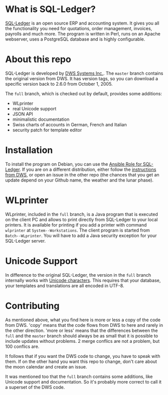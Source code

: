 What is SQL-Ledger?
===================

[SQL-Ledger](http://sql-ledger.com) is an open source ERP and accounting system. It gives you all the functionality you need for quotations, order management, invoices, payrolls and much more. The program is written in Perl, runs on an Apache webserver, uses a PostgreSQL database and is highly configurable.

About this repo
===============

SQL-Ledger is developed by [DWS Systems Inc.](http://sql-ledger.com). The `master` branch contains the original version from DWS. It has version tags, so you can download a specific version back to 2.6.0 from October 1, 2005.

The `full` branch, which is checked out by default, provides some additions:

* WLprinter
* real Unicode support
* JSON API
* minimalistic documentation
* Swiss charts of accounts in German, French and Italian
* security patch for template editor

Installation
============

To install the program on Debian, you can use the [Ansible Role for SQL-Ledger](https://github.com/Tekki/ansible-sql-ledger). If you are on a different distribution, either follow the [instructions from DWS](http://sql-ledger.com/cgi-bin/nav.pl?page=source/readme.txt&title=README), or open an issue in the other repo (the chances that you get an update depend on your Github name, the weather and the lunar phase).

WLprinter
=========

WLprinter, included in the `full` branch, is a Java program that is executed on the client PC and allows to print directly from SQL-Ledger to your local printers. It is available for printing if you add a printer with command `wlprinter` at `System--Workstations`. The client program is started from `Batch--WLprinter`. You will have to add a Java security exception for your SQL-Ledger server.

Unicode Support
===============

In difference to the original SQL-Ledger, the version in the `full` branch internally works with [Unicode characters](http://perldoc.perl.org/perlunicode.html). This requires that your database, your templates and translations are all encoded in UTF-8.

Contributing
============

As mentioned above, what you find here is more or less a copy of the code from DWS. 'copy' means that the code flows from DWS to here and rarely in the other direction. 'more or less' means that the differences between the `full` and the `master` branch should always be as small that it is possible to include updates without problems. 2 merge conflics are not a problem, but 100 conflics are.

It follows that if you want the DWS code to change, you have to speak with them. If on the other hand you want this repo to change, don't care about the moon calendar and create an issue.

It was mentioned too that the `full` branch contains some additions, like Unicode support and documentation. So it's probably more correct to call it a superset of the DWS code.
